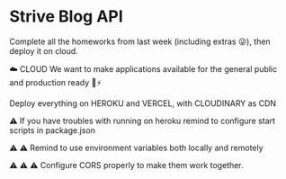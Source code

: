 # Strive Blog API

Complete all the homeworks from last week (including extras 😜), then deploy it on cloud.

☁️ CLOUD
We want to make applications available for the general public and production ready 🚗⚡

Deploy everything on HEROKU and VERCEL, with CLOUDINARY as CDN

⚠️ If you have troubles with running on heroku remind to configure start scripts in package.json

⚠️ ⚠️ Remind to use environment variables both locally and remotely

⚠️ ⚠️ ⚠️ Configure CORS properly to make them work together.
